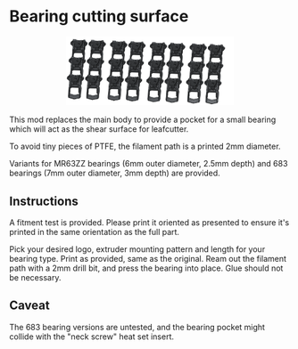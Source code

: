 # Bearing cutting surface
<p align="center"><img width="300" src="assets/bearing_cutting_surface.png"></p>

This mod replaces the main body to provide a pocket for a small bearing which will act as the shear surface for leafcutter.

To avoid tiny pieces of PTFE, the filament path is a printed 2mm diameter.

Variants for MR63ZZ bearings (6mm outer diameter, 2.5mm depth) and 683 bearings (7mm outer diameter, 3mm depth) are provided.

## Instructions
A fitment test is provided. Please print it oriented as presented to ensure it's printed in the same orientation as the full part.

Pick your desired logo, extruder mounting pattern and length for your bearing type. Print as provided, same as the original.
Ream out the filament path with a 2mm drill bit, and press the bearing into place. Glue should not be necessary.

## Caveat
The 683 bearing versions are untested, and the bearing pocket might collide with the "neck screw" heat set insert.
